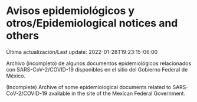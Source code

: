 # Avisos epidemiológicos y otros/Epidemiological notices and others

Última actualización/Last update: 2022-01-28T19:23:15-06:00

Archivo (incompleto) de algunos documentos epidemiológicos relacionados con SARS-CoV-2/COVID-19 disponibles en el sitio del Gobierno Federal de México.

(Incomplete) Archive of some epidemiological documents related to SARS-CoV-2/COVID-19 available in the site of the Mexican Federal Government.
